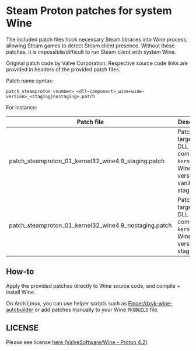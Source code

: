 # Steam Proton patches for system Wine

The included patch files hook necessary Steam libraries into Wine process, allowing Steam games to detect Steam client presence. Without these patches, it is impossible/difficult to run Steam client with system Wine.

Original patch code by Valve Corporation. Respective source code links are provided in headers of the provided patch files.

Patch name syntax:

```
patch_steamproton_<number>_<dll-component>_wine<wine-version>_<staging|nostaging>.patch
```

For instance:

|                      Patch file                       |                                      Description                                       |
|-------------------------------------------------------|----------------------------------------------------------------------------------------|
| patch_steamproton_01_kernel32_wine4.9_staging.patch   | Patch file targeted to DLL component `kernel32`, Wine version 4.9, vanilla/non-staging |
| patch_steamproton_01_kernel32_wine4.9_nostaging.patch | Patch file targeted to DLL component `kernel32`, Wine version 4.9, staging             |

## How-to

Apply the provided patches directly to Wine source code, and compile + install Wine.

On Arch Linux, you can use helper scripts such as [Fincer/dxvk-wine-autobuilder](https://github.com/Fincer/dxvk-wine-autobuilder) or add patches manually to your Wine `PKGBUILD` file.

## LICENSE

Please see license [here (ValveSoftware/Wine - Proton 4.2)](https://github.com/ValveSoftware/wine/blob/proton_4.2/LICENSE)
